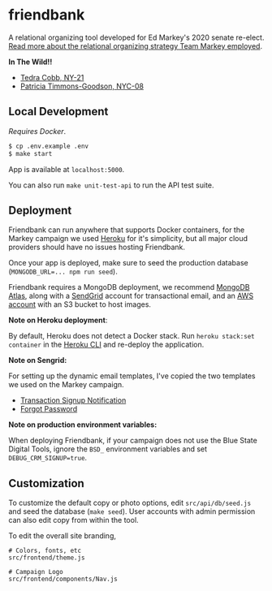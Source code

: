 # friendbank

A relational organizing tool developed for Ed Markey's 2020 senate re-elect. [Read more about the relational organizing strategy Team Markey employed](https://medium.com/@emma.h.friend/ed-markeys-relational-first-organizing-approach-137bbfc4852).

**In The Wild!!**

- [Tedra Cobb, NY-21](https://tedra-friendbank.herokuapp.com/)
- [Patricia Timmons-Goodson, NYC-08](https://support.timmonsgoodsonforcongress.com/)

## Local Development

_Requires Docker_.

```sh
$ cp .env.example .env
$ make start
```

App is available at `localhost:5000`.

You can also run `make unit-test-api` to run the API test suite.

## Deployment

Friendbank can run anywhere that supports Docker containers, for the Markey campaign we used [Heroku](http://heroku.com/) for it's simplicity, but all major cloud providers should have no issues hosting Friendbank.

Once your app is deployed, make sure to seed the production database (`MONGODB_URL=... npm run seed`).

Friendbank requires a MongoDB deployment, we recommend [MongoDB Atlas](https://www.mongodb.com/cloud/atlas), along with a [SendGrid](https://sendgrid.com/) account for transactional email, and an [AWS account](https://aws.amazon.com/) with an S3 bucket to host images.

**Note on Heroku deployment**:

By default, Heroku does not detect a Docker stack. Run `heroku stack:set container` in the [Heroku CLI](https://devcenter.heroku.com/articles/heroku-cli) and re-deploy the application.

**Note on Sengrid:**

For setting up the dynamic email templates, I've copied the two templates we used on the Markey campaign.
- [Transaction Signup Notification](https://github.com/itsjoekent/friendbank/blob/master/Transactional-Signup-Notification-Template.html)
- [Forgot Password](https://github.com/itsjoekent/friendbank/blob/master/Forgot-Password-Template.html)

**Note on production environment variables:**

When deploying Friendbank, if your campaign does not use the Blue State Digital Tools, ignore the `BSD_` environment variables and set `DEBUG_CRM_SIGNUP=true`.

## Customization

To customize the default copy or photo options, edit `src/api/db/seed.js` and seed the database (`make seed`). User accounts with admin permission can also edit copy from within the tool.

To edit the overall site branding,

```
# Colors, fonts, etc
src/frontend/theme.js

# Campaign Logo
src/frontend/components/Nav.js
```
